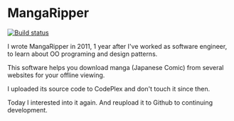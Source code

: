 # MangaRipper

[![Build status](https://ci.appveyor.com/api/projects/status/92scfmfbep7b9ieo?svg=true)](https://ci.appveyor.com/project/NguyenDanPhuong/mangaripper)

I wrote MangaRipper in 2011, 1 year after I've worked as software engineer, to learn about OO programing and design patterns.

This software helps you download manga (Japanese Comic) from several websites for your offline viewing.

I uploaded its source code to CodePlex and don't touch it since then.

Today I interested into it again. And reupload it to Github to continuing development.
